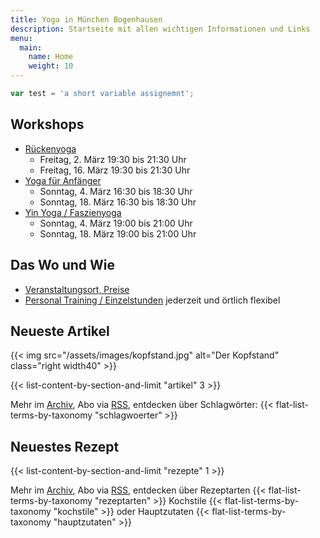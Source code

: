 ```yaml
---
title: Yoga in München Bogenhausen
description: Startseite mit allen wichtigen Informationen und Links
menu:
  main:
    name: Home
    weight: 10
---
```


[1]: /kurse/#anfaengeryoga
[2]: /kurse/#rueckenyoga
[3]: /kurse/#yinyoga
[4]: /kurse/#sportleryoga


```js
var test = 'a short variable assignemnt';
```


## Workshops
- [Rückenyoga][6]
  - Freitag, 2. März 19:30 bis 21:30 Uhr
  - Freitag, 16. März 19:30 bis 21:30 Uhr
- [Yoga für Anfänger][5]
  - Sonntag, 4. März 16:30 bis 18:30 Uhr
  - Sonntag, 18. März 16:30 bis 18:30 Uhr
- [Yin Yoga / Faszienyoga][7]
  - Sonntag, 4. März 19:00 bis 21:00 Uhr
  - Sonntag, 18. März 19:00 bis 21:00 Uhr

[5]: /workshops/#anfaengeryogaworkshop
[6]: /workshops/#rueckenyogaworkshop
[7]: /workshops/#yinyogaworkshop


## Das Wo und Wie

- [Veranstaltungsort, Preise][8]
- [Personal Training / Einzelstunden][9] jederzeit und örtlich flexibel

[8]: /workshops/#konditionen
[9]: /workshops/#personaltraining


## Neueste Artikel

{{< img src="/assets/images/kopfstand.jpg" alt="Der Kopfstand" class="right width40" >}}

{{< list-content-by-section-and-limit "artikel" 3 >}}

Mehr im [Archiv][10], Abo via [RSS][11], entdecken über Schlagwörter: {{< flat-list-terms-by-taxonomy "schlagwoerter" >}}

[10]: /artikel/
[11]: /artikel/index.xml


## Neuestes Rezept

{{< list-content-by-section-and-limit "rezepte" 1 >}}

Mehr im [Archiv][12], Abo via [RSS][13], entdecken über Rezeptarten {{< flat-list-terms-by-taxonomy "rezeptarten" >}} Kochstile {{< flat-list-terms-by-taxonomy "kochstile" >}} oder Hauptzutaten {{< flat-list-terms-by-taxonomy "hauptzutaten" >}}

[12]: /rezepte/
[13]: /rezepte/index.xml

